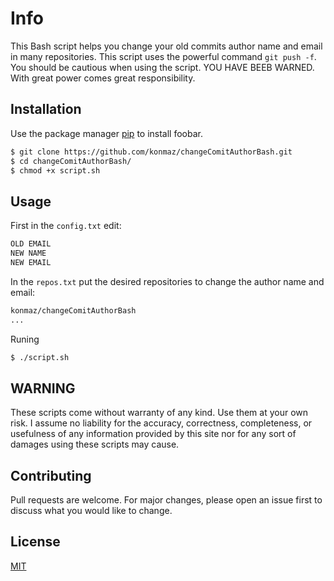 # Info

This Bash script helps you change your old commits author name and email in many repositories. 
This script uses the powerful command ``git push -f``.
You should be cautious when using the script. YOU HAVE BEEB WARNED.\
With great power comes great responsibility.
## Installation

Use the package manager [pip](https://pip.pypa.io/en/stable/) to install foobar.

```bash
$ git clone https://github.com/konmaz/changeComitAuthorBash.git
$ cd changeComitAuthorBash/
$ chmod +x script.sh

```

## Usage
First in the ``config.txt`` edit:
```bash
OLD EMAIL
NEW NAME
NEW EMAIL
```
In the ``repos.txt`` put the desired repositories to change the author name and email:

```bash
konmaz/changeComitAuthorBash
...
```
Runing
```bash
$ ./script.sh
```

## WARNING
These scripts come without warranty of any kind. Use them at your own risk. I assume no liability for the accuracy, correctness, completeness, or usefulness of any information provided by this site nor for any sort of damages using these scripts may cause.
## Contributing
Pull requests are welcome. For major changes, please open an issue first to discuss what you would like to change.

## License
[MIT](https://choosealicense.com/licenses/mit/)
